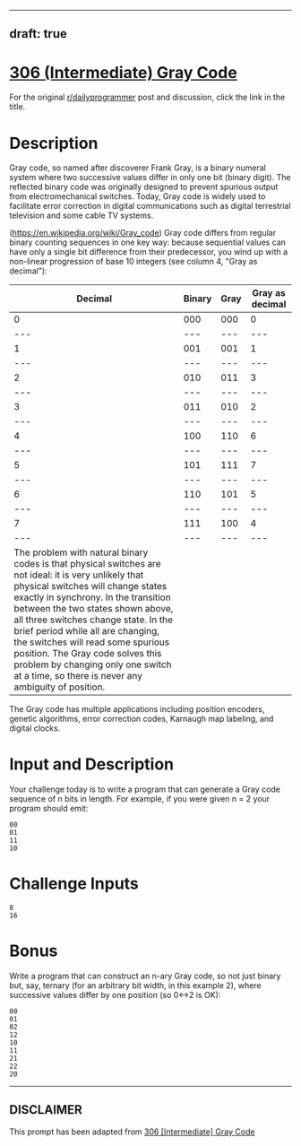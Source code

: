 ---
draft: true
----

# [306 (Intermediate) Gray Code](https://www.reddit.com/r/dailyprogrammer/comments/5zj7e4/20170315_challenge_306_intermediate_gray_code/)

For the original [r/dailyprogrammer](https://www.reddit.com/r/dailyprogrammer/) post and discussion, click the link in the title.

# Description
Gray code, so named after discoverer Frank Gray, is a binary numeral system where two successive values differ in only one bit (binary digit). The reflected binary code was originally designed to prevent spurious output from electromechanical switches. Today, Gray code is widely used to facilitate error correction in digital communications such as digital terrestrial television and some cable TV systems.

(https://en.wikipedia.org/wiki/Gray_code)
Gray code differs from regular binary counting sequences in one key way: because sequential values can have only a single bit difference from their predecessor, you wind up with a non-linear progression of base 10 integers (see column 4, "Gray as decimal"):


|Decimal|Binary|Gray|Gray as decimal|
| --- | --- | --- | --- |
|0|000|000|0|
| --- | --- | --- | --- |
|1|001|001|1|
| --- | --- | --- | --- |
|2|010|011|3|
| --- | --- | --- | --- |
|3|011|010|2|
| --- | --- | --- | --- |
|4|100|110|6|
| --- | --- | --- | --- |
|5|101|111|7|
| --- | --- | --- | --- |
|6|110|101|5|
| --- | --- | --- | --- |
|7|111|100|4|
| --- | --- | --- | --- |
|The problem with natural binary codes is that physical switches are not ideal: it is very unlikely that physical switches will change states exactly in synchrony. In the transition between the two states shown above, all three switches change state. In the brief period while all are changing, the switches will read some spurious position.  The Gray code solves this problem by changing only one switch at a time, so there is never any ambiguity of position.

The Gray code has multiple applications including position encoders, genetic algorithms, error correction codes, Karnaugh map labeling, and digital clocks.

# Input and Description
Your challenge today is to write a program that can generate a Gray code sequence of n bits in length. For example, if you were given n = 2 your program should emit:


```
00
01
11
10
```
# Challenge Inputs

```
8
16
```
# Bonus
Write a program that can construct an n-ary Gray code, so not just binary but, say, ternary (for an arbitrary bit width, in this example 2), where successive values differ by one position (so 0<->2 is OK):


```
00
01
02
12
10
11
21
22
20
```

----
## **DISCLAIMER**
This prompt has been adapted from [306 [Intermediate] Gray Code](https://www.reddit.com/r/dailyprogrammer/comments/5zj7e4/20170315_challenge_306_intermediate_gray_code/
)

